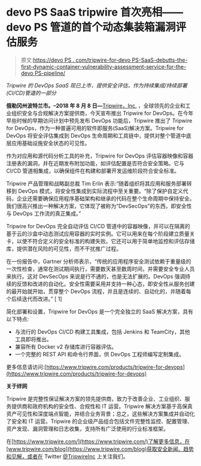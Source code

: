 # devo PS SaaS tripwire 首次亮相——devo PS 管道的首个动态集装箱漏洞评估服务

> 原文:[https://devo PS . com/tripwire-for-devo PS-SaaS-debutts-the-first-dynamic-container-vulnerability-assessment-service-for-the-devo PS-pipeline/](https://devops.com/tripwire-for-devops-saas-debuts-the-first-dynamic-container-vulnerability-assessment-service-for-the-devops-pipeline/)

*Tripwire 的 DevOps SaaS 现已上市，提供安全评估，作为持续集成/持续部署(CI/CD)管道的一部分*

**俄勒冈州波特兰市。–2018 年 8 月 8 日—**[Tripwire，Inc.](https://www.tripwire.com/) ，全球领先的企业和工业组织安全与合规解决方案提供商，今天宣布推出 Tripwire for DevOps。在今年早些时候的早期访问计划中预先发布 DevOps 功能后，Tripwire 推出了 Tripwire for DevOps，作为一种普遍可用的软件即服务(SaaS)解决方案。Tripwire for DevOps 将安全评估集成到 DevOps 生命周期和工具链中，提供对整个管道中底层应用基础设施安全状态的可见性。

作为对应用和源代码分析工具的补充，Tripwire for DevOps 评估容器映像和容器注册表的漏洞，并在近期发布附加功能，如评估配置是否符合安全策略。它与 CI/CD 管道相集成，以确保组件在构建和部署开发运维阶段符合安全标准。

Tripwire 产品管理和战略副总裁 Tim Erlin 表示:“随着组织将其应用和服务部署转移到 DevOps 模式，将安全性集成到实际流程中至关重要。“除了保护自定义代码，企业还需要确保应用程序基础架构和继承的代码在整个生命周期中保持安全。我们很高兴推出一种解决方案，它体现了被称为“DevSecOps”的东西，即安全性与 DevOps 工作流的真正集成。”

Tripwire for DevOps 完全自动评估 CI/CD 管道中的容器映像，并可以在隔离的基于云的沙盒中动态测试应用容器的实时实例。它可以用来在每个阶段建立质量关卡，以使不符合定义的安全标准的构建失败。它还可以用于简单地监控和评估存储库，提供潜在风险的可见性，而不干扰推广过程。

在一份报告中，Gartner 分析师表示，“传统的应用程序安全测试依赖于重量级的一次性检查，通常在测试期间执行，需要数天甚至数周时间，并需要安全专业人员来执行。这对 DevSecOps 来说是行不通的，也是无法扩展的。DevOps 强调持续的反馈和改进的自动化。安全性需要采用并支持一种心态，即安全性从服务创建的最开始就开始，贯穿整个 DevOps 流程，并且是连续的、自动化的，并随着每个后续迭代而改进。” [[](#_ftn1) 1]

简化部署和设置，Tripwire for DevOps 是一个完全独立的 SaaS 解决方案，具有以下特点:

*   与流行的 DevOps CI/CD 构建工具集成，包括 Jenkins 和 TeamCity，其他工具即将推出。
*   兼容所有 Docker v2 存储库进行容器评估。
*   一个完整的 REST API 和命令行界面，供 DevOps 工程师编写定制集成。

更多信息请访问:[https://www.tripwire.com/products/tripwire-for-devops](https://www.tripwire.com/products/tripwire-for-devops)

**关于绊网**

Tripwire 是完整性保证解决方案的领先提供商，致力于改善企业、工业组织、服务提供商和政府机构的安全性、合规性和 IT 运营。Tripwire 解决方案基于高保真资产可见性和深度端点智能，并结合业务背景；总之，这些解决方案集成并自动化了安全和 IT 运营。Tripwire 的企业级产品组合包括文件完整性监控、配置管理、资产发现、漏洞管理和日志收集，支持所有广泛使用的行业标准框架。

在[https://www.tripwire.com/](https://www.tripwire.com/)了解更多信息，在[www.tripwire.com/blog](https://www.tripwire.com/blog)获取安全新闻、趋势和见解，或者在 Twitter [@TripwireInc](https://twitter.com/tripwireinc) 上关注我们。